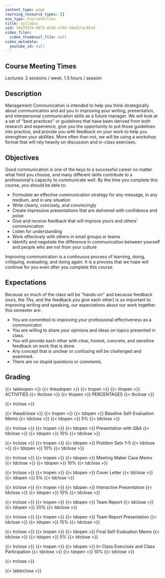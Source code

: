 ```yaml
---
content_type: page
learning_resource_types: []
ocw_type: CourseSection
title: Syllabus
uid: 3de7937b-6075-82d8-e784-18ed1fac85e4
video_files:
  video_thumbnail_file: null
video_metadata:
  youtube_id: null
---
```


Course Meeting Times
--------------------

Lectures: 2 sessions / week, 1.5 hours / session

Description
-----------

Management Communication is intended to help you think strategically about communication and aid you in improving your writing, presentation, and interpersonal communication skills as a future manager. We will look at a set of "best practices" or guidelines that have been derived from both research and experience, give you the opportunity to put those guidelines into practice, and provide you with feedback on your work to help you strengthen your abilities. More often than not, we will be using a workshop format that will rely heavily on discussion and in-class exercises.

Objectives
----------

Good communication is one of the keys to a successful career no matter what field you choose, and many different skills contribute to a professional's capacity to communicate well. By the time you complete this course, you should be able to:

*   Formulate an effective communication strategy for any message, in any medium, and in any situation
*   Write clearly, concisely, and convincingly
*   Create impressive presentations that are delivered with confidence and poise
*   Give and receive feedback that will improve yours and others' communication
*   Listen for understanding
*   Work effectively with others in small groups or teams
*   Identify and negotiate the difference in communication between yourself and people who are not from your culture

Improving communication is a continuous process of learning, doing, critiquing, evaluating, and doing again. It is a process that we hope will continue for you even after you complete this course.

Expectations
------------

Because so much of the class will be "hands-on" and because feedback (ours, the TAs, and the feedback you give each other) is so important to improving writing and speaking, our expectations about our work together this semester are:

*   You are committed to improving your professional effectiveness as a communicator.
*   You are willing to share your opinions and ideas on topics presented in class.
*   You will provide each other with clear, honest, concrete, and sensitive feedback on work that is done.
*   Any concept that is unclear or confusing will be challenged and examined.
*   There are no stupid questions or comments.

Grading
-------

{{< tableopen >}}
{{< theadopen >}}
{{< tropen >}}
{{< thopen >}}
ACTIVITIES
{{< thclose >}}
{{< thopen >}}
PERCENTAGES
{{< thclose >}}

{{< trclose >}}

{{< theadclose >}}
{{< tropen >}}
{{< tdopen >}}
Baseline Self-Evaluation Memo
{{< tdclose >}}
{{< tdopen >}}
5%
{{< tdclose >}}

{{< trclose >}}
{{< tropen >}}
{{< tdopen >}}
Presentation with Q&A
{{< tdclose >}}
{{< tdopen >}}
10%
{{< tdclose >}}

{{< trclose >}}
{{< tropen >}}
{{< tdopen >}}
Problem Sets 1–5
{{< tdclose >}}
{{< tdopen >}}
10%
{{< tdclose >}}

{{< trclose >}}
{{< tropen >}}
{{< tdopen >}}
Meeting Maker Case Memo
{{< tdclose >}}
{{< tdopen >}}
10%
{{< tdclose >}}

{{< trclose >}}
{{< tropen >}}
{{< tdopen >}}
Cover Letter
{{< tdclose >}}
{{< tdopen >}}
5%
{{< tdclose >}}

{{< trclose >}}
{{< tropen >}}
{{< tdopen >}}
Interactive Presentation
{{< tdclose >}}
{{< tdopen >}}
10%
{{< tdclose >}}

{{< trclose >}}
{{< tropen >}}
{{< tdopen >}}
Team Report
{{< tdclose >}}
{{< tdopen >}}
20%
{{< tdclose >}}

{{< trclose >}}
{{< tropen >}}
{{< tdopen >}}
Team Report Presentation
{{< tdclose >}}
{{< tdopen >}}
15%
{{< tdclose >}}

{{< trclose >}}
{{< tropen >}}
{{< tdopen >}}
Final Self-Evaluation Memo
{{< tdclose >}}
{{< tdopen >}}
5%
{{< tdclose >}}

{{< trclose >}}
{{< tropen >}}
{{< tdopen >}}
In-Class Exercises and Class Participation
{{< tdclose >}}
{{< tdopen >}}
10%
{{< tdclose >}}

{{< trclose >}}

{{< tableclose >}}